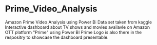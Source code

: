 # Prime_Video_Analysis
Amazon Prime Video Analysis using Power Bi
Data set taken from kaggle 
Interactive dashboard about TV shows and movies availavle on Amazon OTT platform "Prime" using Power BI
Prime Logo is also there in the respositry to showcase the dashboard presentable.
